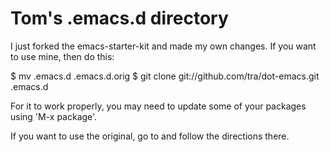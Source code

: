 # Tom's .emacs.d directory

I just forked the emacs-starter-kit and made my own changes.   If you want to use mine, then do this:

  $ mv .emacs.d .emacs.d.orig
  $ git clone git://github.com/tra/dot-emacs.git .emacs.d

For it to work properly, you may need to update some of your packages using 'M-x package'. 

If you want to use the original, go to [](http://github.com/technomancy/emacs-starter-kit/) and follow the directions there.
